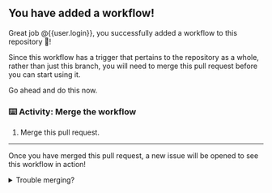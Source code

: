 ## You have added a workflow!

Great job @{{user.login}}, you successfully added a workflow to this repository 🎉!

Since this workflow has a trigger that pertains to the repository as a whole, rather than just this branch, you will need to merge this pull request before you can start using it.

Go ahead and do this now.

### :keyboard: Activity: Merge the workflow

1.  Merge this pull request.

---

Once you have merged this pull request, a new issue will be opened to see this workflow in action!

<details><summary>Trouble merging?</summary>Try refreshing the page!</details>
